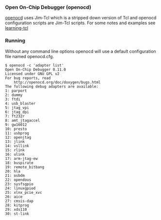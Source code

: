 ### Open On-Chip Debugger (openocd)
[openocd](https://github.com/openocd-org/openocd) uses Jim-Tcl which is a
stripped down version of Tcl and openocd configuration scripts are Jim-Tcl
scripts. For some notes and examples see
[learning-tcl](https://github.com/danbev/learning-tcl)

### Running
Without any command line options openocd will use a default configuration
file named openocd.cfg.

```console
$ openocd -c 'adapter list'
Open On-Chip Debugger 0.11.0
Licensed under GNU GPL v2
For bug reports, read
	http://openocd.org/doc/doxygen/bugs.html
The following debug adapters are available:
1: parport
2: dummy
3: ftdi
4: usb_blaster
5: jtag_vpi
6: jtag_dpi
7: ft232r
8: amt_jtagaccel
9: gw16012
10: presto
11: usbprog
12: openjtag
13: jlink
14: vsllink
15: rlink
16: ulink
17: arm-jtag-ew
18: buspirate
19: remote_bitbang
20: hla
21: osbdm
22: opendous
23: sysfsgpio
24: linuxgpiod
25: xlnx_pcie_xvc
26: aice
27: cmsis-dap
28: kitprog
29: xds110
30: st-link
```
